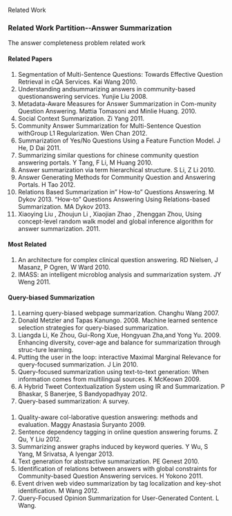 Related Work
### Related Work Partition--Answer Summarization
The answer completeness problem related work
#### Related Papers
1. Segmentation of Multi-Sentence Questions: Towards  Effective Question Retrieval in cQA Services. Kai Wang 2010.
2. Understanding andsummarizing answers in community-based questionanswering services. Yunjie Liu 2008.
3. Metadata-Aware Measures for Answer Summarization in Com-munity Question Answering. Mattia Tomasoni and Minlie Huang. 2010. 
4. Social Context Summarization. Zi Yang 2011.
5. Community Answer Summarization for Multi-Sentence Question withGroup L1 Regularization. Wen Chan 2012.
6. Summarization of Yes/No Questions Using a Feature Function Model. J He, D Dai 2011.
7. Summarizing similar questions for chinese community question answering portals. Y Tang, F Li, M Huang 2010.
8. Answer summarization via term hierarchical structure. S Li, Z Li 2010.
9. Answer Generating Methods for Community Question and Answering Portals. H Tao 2012.
10. Relations Based Summarization in” How-to” Questions Answering. M Dykov 2013. “How-to” Questions Answering Using Relations-based Summarization. MA Dykov 2013.
12. Xiaoying Liu , Zhoujun Li , Xiaojian Zhao , Zhenggan Zhou, Using concept-level random walk model and global inference algorithm for answer summarization. 2011.

#### Most Related
1. An architecture for complex clinical question answering. RD Nielsen, J Masanz, P Ogren, W Ward 2010.
2. IMASS: an intelligent microblog analysis and summarization system. JY Weng 2011.

#### Query-biased Summarization
1. Learning query-biased webpage summarization. Changhu Wang 2007.
2. Donald Metzler and Tapas Kanungo. 2008. Machine learned sentence selection strategies for query-biased summarization.
3. Liangda Li, Ke Zhou, Gui-Rong Xue, Hongyuan Zha,and Yong Yu. 2009. Enhancing diversity, cover-age and balance for summarization through struc-ture learning. 
4. Putting the user in the loop: interactive Maximal Marginal Relevance for query-focused summarization. J Lin 2010.
5. Query-focused summarization using text-to-text generation: When information comes from multilingual sources. K McKeown 2009.
6. A Hybrid Tweet Contextualization System using IR and Summarization. P Bhaskar, S Banerjee, S Bandyopadhyay 2012.
7. Query-based summarization: A survey.

#### 
1. Quality-aware col-laborative question answering: methods and evaluation. Maggy Anastasia Suryanto 2009.
2. Sentence dependency tagging in online question answering forums. Z Qu, Y Liu 2012.
3. Summarizing answer graphs induced by keyword queries. Y Wu, S Yang, M Srivatsa, A Iyengar 2013.
4. Text generation for abstractive summarization. PE Genest 2010.
5. Identification of relations between answers with global constraints for Community-based Question Answering services. H Yokono 2011.
6. Event driven web video summarization by tag localization and key-shot identification. M Wang 2012.
7. Query-Focused Opinion Summarization for User-Generated Content. L Wang.
